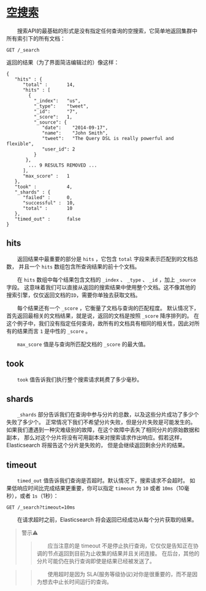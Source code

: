 # [空搜索](01_the_empty_search.md) 
&emsp;&emsp;搜索API的最基础的形式是没有指定任何查询的空搜索，它简单地返回集群中所有索引下的所有文档：
```$xslt
GET /_search
```
返回的结果（为了界面简洁编辑过的）像这样：
```$xslt
{
   "hits" : {
      "total" :       14,
      "hits" : [
        {
          "_index":   "us",
          "_type":    "tweet",
          "_id":      "7",
          "_score":   1,
          "_source": {
             "date":    "2014-09-17",
             "name":    "John Smith",
             "tweet":   "The Query DSL is really powerful and flexible",
             "user_id": 2
          }
       },
        ... 9 RESULTS REMOVED ...
      ],
      "max_score" :   1
   },
   "took" :           4,
   "_shards" : {
      "failed" :      0,
      "successful" :  10,
      "total" :       10
   },
   "timed_out" :      false
}
```
## hits
&emsp;&emsp;返回结果中最重要的部分是 `hits` ，它包含 `total` 字段来表示匹配到的文档总数，
并且一个 `hits` 数组包含所查询结果的前十个文档。

&emsp;&emsp;在 `hits` 数组中每个结果包含文档的 `_index` 、 `_type` 、 `_id` ，加上 `_source` 字段。
这意味着我们可以直接从返回的搜索结果中使用整个文档。这不像其他的搜索引擎，仅仅返回文档的`ID`，需要你单独去获取文档。

&emsp;&emsp;每个结果还有一个 `_score` ，它衡量了文档与查询的匹配程度。
默认情况下，首先返回最相关的文档结果，就是说，返回的文档是按照 `_score` 降序排列的。
在这个例子中，我们没有指定任何查询，故所有的文档具有相同的相关性，因此对所有的结果而言 `1` 是中性的 `_score` 。

&emsp;&emsp;`max_score` 值是与查询所匹配文档的 `_score` 的最大值。
## took
&emsp;&emsp;`took` 值告诉我们执行整个搜索请求耗费了多少毫秒。
## shards
&emsp;&emsp;`_shards` 部分告诉我们在查询中参与分片的总数，以及这些分片成功了多少个失败了多少个。
正常情况下我们不希望分片失败，但是分片失败是可能发生的。
如果我们遭遇到一种灾难级别的故障，在这个故障中丢失了相同分片的原始数据和副本，
那么对这个分片将没有可用副本来对搜索请求作出响应。假若这样，Elasticsearch 将报告这个分片是失败的，
但是会继续返回剩余分片的结果。
## timeout
&emsp;&emsp;`timed_out` 值告诉我们查询是否超时。默认情况下，搜索请求不会超时。
如果低响应时间比完成结果更重要，你可以指定 `timeout` 为 `10` 或者 `10ms`（10毫秒），或者 `1s`（1秒）：
```$xslt
GET /_search?timeout=10ms
```
&emsp;&emsp;在请求超时之前，Elasticsearch 将会返回已经成功从每个分片获取的结果。
>警示⚠️
>>&emsp;&emsp;应当注意的是 timeout 不是停止执行查询，它仅仅是告知正在协调的节点返回到目前为止收集的结果并且关闭连接。
在后台，其他的分片可能仍在执行查询即使是结果已经被发送了。

>>&emsp;&emsp;使用超时是因为 SLA(服务等级协议)对你是很重要的，而不是因为想去中止长时间运行的查询。

